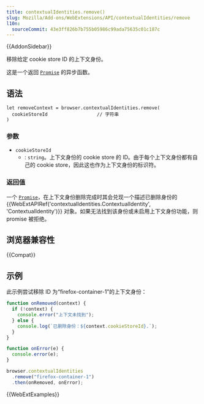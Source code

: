 ```yaml
---
title: contextualIdentities.remove()
slug: Mozilla/Add-ons/WebExtensions/API/contextualIdentities/remove
l10n:
  sourceCommit: 43e3ff826b7b755b05986c99ada75635c01c187c
---
```


{{AddonSidebar}}

移除给定 cookie store ID 的上下文身份。

这是一个返回 [`Promise`](/zh-CN/docs/Web/JavaScript/Reference/Global_Objects/Promise) 的异步函数。

## 语法

```js-nolint
let removeContext = browser.contextualIdentities.remove(
  cookieStoreId                  // 字符串
)
```

### 参数

- `cookieStoreId`
  - : `string`。上下文身份的 cookie store 的 ID。由于每个上下文身份都有自己的 cookie store，因此这也作为上下文身份的标识符。

### 返回值

一个 [`Promise`](/zh-CN/docs/Web/JavaScript/Reference/Global_Objects/Promise)，在上下文身份删除完成时其会兑现一个描述已删除身份的 {{WebExtAPIRef('contextualIdentities.ContextualIdentity', 'ContextualIdentity')}} 对象。如果无法找到该身份或未启用上下文身份功能，则 promise 被拒绝。

## 浏览器兼容性

{{Compat}}

## 示例

此示例尝试移除 ID 为“firefox-container-1”的上下文身份：

```js
function onRemoved(context) {
  if (!context) {
    console.error("上下文未找到");
  } else {
    console.log(`已删除身份：${context.cookieStoreId}.`);
  }
}

function onError(e) {
  console.error(e);
}

browser.contextualIdentities
  .remove("firefox-container-1")
  .then(onRemoved, onError);
```

{{WebExtExamples}}
